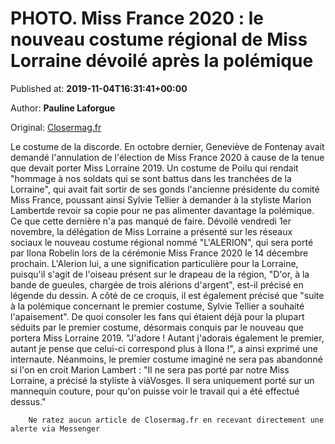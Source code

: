 
# PHOTO. Miss France 2020 : le nouveau costume régional de Miss Lorraine dévoilé après la polémique

Published at: **2019-11-04T16:31:41+00:00**

Author: **Pauline Laforgue**

Original: [Closermag.fr](https://www.closermag.fr/people/photo-miss-france-2020-le-nouveau-costume-regional-de-miss-lorraine-devoile-apre-1044531)

Le costume de la discorde. En octobre dernier, Geneviève de Fontenay avait demandé l'annulation de l'élection de Miss France 2020 à cause de la tenue que devait porter Miss Lorraine 2019. Un costume de Poilu qui rendait "hommage à nos soldats qui se sont battus dans les tranchées de la Lorraine", qui avait fait sortir de ses gonds l'ancienne présidente du comité Miss France, poussant ainsi Sylvie Tellier à demander à la styliste Marion Lambertde revoir sa copie pour ne pas alimenter davantage la polémique. Ce que cette dernière n'a pas manqué de faire.
Dévoilé vendredi 1er novembre, la délégation de Miss Lorraine a présenté sur les réseaux sociaux le nouveau costume régional nommé "L'ALERION", qui sera porté par Ilona Robelin lors de la cérémonie Miss France 2020 le 14 décembre prochain. L'Alerion lui, a une signification particulière pour la Lorraine, puisqu'il s'agit de l'oiseau présent sur le drapeau de la région, "D'or, à la bande de gueules, chargée de trois alérions d'argent", est-il précisé en légende du dessin.
A côté de ce croquis, il est également précisé que "suite à la polémique concernant le premier costume, Sylvie Tellier a souhaité l'apaisement". De quoi consoler les fans qui étaient déjà pour la plupart séduits par le premier costume, désormais conquis par le nouveau que portera Miss Lorraine 2019. "J'adore ! Autant j'adorais également le premier, autant je pense que celui-ci correspond plus à Ilona !", a ainsi exprimé une internaute. Néanmoins, le premier costume imaginé ne sera pas abandonné si l'on en croit Marion Lambert : "Il ne sera pas porté par notre Miss Lorraine, a précisé la styliste à viàVosges. Il sera uniquement porté sur un mannequin couture, pour qu'on puisse voir le travail qui a été effectué dessus."

        Ne ratez aucun article de Closermag.fr en recevant directement une alerte via Messenger
      
